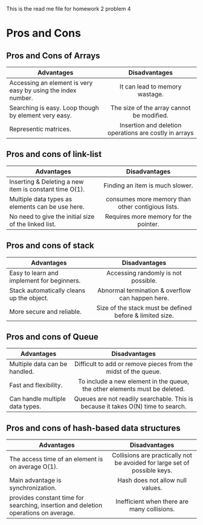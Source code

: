 This is the read me file for homework 2 problem 4

# Pros and Cons

## Pros and Cons of Arrays

| Advantages    | Disadvantages  |
| ------------- |:--------------:|
| Accessing an element is very easy by using the index number. | It can lead to memory wastage. |
| Searching is easy. Loop though by element very easy. |  The size of the array cannot be modified.|
| Representic matrices.				|  Insertion and deletion operations are costly in arrays|



## Pros and cons of link-list

| Advantages    | Disadvantages  |
| ------------- |:--------------:|
| Inserting & Deleting a new item is constant time O(1). |  Finding an item is much slower. |
| Multiple data types as elements can be use here. | consumes more memory than other contigious lists. |
| No need to give the initial size of the linked list. | Requires more memory for the pointer. |

## Pros and cons of stack

| Advantages    | Disadvantages  |
| ------------- |:--------------:|
| Easy to learn and implement for beginners. | Accessing randomly is not possible. |
| Stack automatically cleans up the object. | Abnormal termination & overflow can happen here. |
| More secure and reliable. | Size of the stack must be defined before & limited size. |


## Pros and cons of Queue

| Advantages    | Disadvantages  |
| ------------- |:--------------:|
| Multiple data can be handled. | Difficult to add or remove pieces from the midst of the queue. |
| Fast and flexibility. | To include a new element in the queue, the other elements must be deleted. |
| Can handle multiple data types. | Queues are not readily searchable. This is because it takes O(N) time to search. |


## Pros and cons of hash-based data structures

| Advantages    | Disadvantages  |
| ------------- |:--------------:|
| The access time of an element is on average O(1). | Collisions are practically not be avoided for large set of possible keys.|
| Main advantage is synchronization. | Hash does not allow null values. |
| provides constant time for searching, insertion and deletion operations on average.| Inefficient when there are many collisions. |




















































